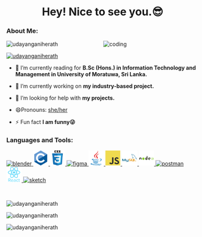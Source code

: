 <h1 align="center">Hey! Nice to see you.😎</h1>
<h3 align="left">About Me:</h3>

<img align="right" alt="coding" width="250" src="https://media.tenor.com/S59bPkT0pqcAAAAC/programming.gif">

<p align="left"> <img src="https://komarev.com/ghpvc/?username=udayanganiherath&label=Profile%20views&color=0e75b6&style=flat" alt="udayanganiherath" /> </p>

<p align="left"> <a href="https://github.com/ryo-ma/github-profile-trophy"><img src="https://github-profile-trophy.vercel.app/?username=udayanganiherath" alt="udayanganiherath" /></a> </p>

- 🔭 I’m currently reading for **B.Sc (Hons.) in Information Technology and Management in University of Moratuwa, Sri Lanka.**

- 👯 I’m currently working on **my industry-based project.**

- 🤝 I’m looking for help with **my projects.**

- 😄Pronouns: [she/her](she/her)

- ⚡ Fun fact **I am funny😜**



<h3 align="left">Languages and Tools:</h3>
<p align="left"> <a href="https://www.blender.org/" target="_blank" rel="noreferrer"> <img src="https://download.blender.org/branding/community/blender_community_badge_white.svg" alt="blender" width="40" height="40"/> </a> <a href="https://www.cprogramming.com/" target="_blank" rel="noreferrer"> <img src="https://raw.githubusercontent.com/devicons/devicon/master/icons/c/c-original.svg" alt="c" width="40" height="40"/> </a> <a href="https://www.w3schools.com/css/" target="_blank" rel="noreferrer"> <img src="https://raw.githubusercontent.com/devicons/devicon/master/icons/css3/css3-original-wordmark.svg" alt="css3" width="40" height="40"/> </a> <a href="https://www.figma.com/" target="_blank" rel="noreferrer"> <img src="https://www.vectorlogo.zone/logos/figma/figma-icon.svg" alt="figma" width="40" height="40"/> </a> <a href="https://www.java.com" target="_blank" rel="noreferrer"> <img src="https://raw.githubusercontent.com/devicons/devicon/master/icons/java/java-original.svg" alt="java" width="40" height="40"/> </a> <a href="https://developer.mozilla.org/en-US/docs/Web/JavaScript" target="_blank" rel="noreferrer"> <img src="https://raw.githubusercontent.com/devicons/devicon/master/icons/javascript/javascript-original.svg" alt="javascript" width="40" height="40"/> </a> <a href="https://www.mysql.com/" target="_blank" rel="noreferrer"> <img src="https://raw.githubusercontent.com/devicons/devicon/master/icons/mysql/mysql-original-wordmark.svg" alt="mysql" width="40" height="40"/> </a> <a href="https://nodejs.org" target="_blank" rel="noreferrer"> <img src="https://raw.githubusercontent.com/devicons/devicon/master/icons/nodejs/nodejs-original-wordmark.svg" alt="nodejs" width="40" height="40"/> </a> <a href="https://postman.com" target="_blank" rel="noreferrer"> <img src="https://www.vectorlogo.zone/logos/getpostman/getpostman-icon.svg" alt="postman" width="40" height="40"/> </a> <a href="https://reactjs.org/" target="_blank" rel="noreferrer"> <img src="https://raw.githubusercontent.com/devicons/devicon/master/icons/react/react-original-wordmark.svg" alt="react" width="40" height="40"/> </a> <a href="https://www.sketch.com/" target="_blank" rel="noreferrer"> <img src="https://www.vectorlogo.zone/logos/sketchapp/sketchapp-icon.svg" alt="sketch" width="40" height="40"/> </a> </p><br>

<p><img align="left" src="https://github-readme-stats.vercel.app/api/top-langs?username=udayanganiherath&show_icons=true&locale=en&layout=compact" alt="udayanganiherath" /><br></p>


<p>&nbsp;<img align="left" src="https://github-readme-stats.vercel.app/api?username=udayanganiherath&show_icons=true&locale=en" alt="udayanganiherath" /><br></p>



<p><img align="left" src="https://github-readme-streak-stats.herokuapp.com/?user=udayanganiherath&" alt="udayanganiherath" /></p>
